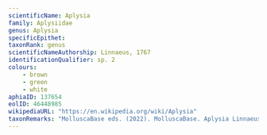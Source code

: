```yaml
---
scientificName: Aplysia
family: Aplysiidae
genus: Aplysia
specificEpithet: 
taxonRank: genus
scientificNameAuthorship: Linnaeus, 1767
identificationQualifier: sp. 2
colours:
    - brown
    - green
    - white
aphiaID: 137654
eolID: 46448985
wikipediaURL: "https://en.wikipedia.org/wiki/Aplysia"
taxonRemarks: "MolluscaBase eds. (2022). MolluscaBase. Aplysia Linnaeus, 1767. Accessed through: World Register of Marine Species at: https://www.marinespecies.org/aphia.php?p=taxdetails&id=137654 on 2022-02-24"
---
```

